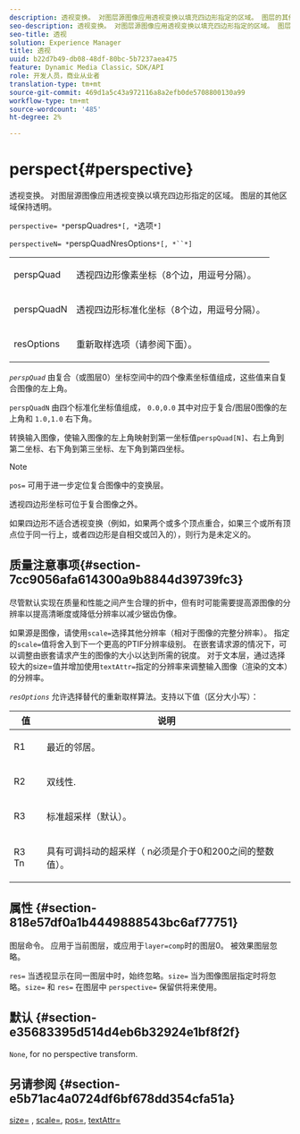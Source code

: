 ```yaml
---
description: 透视变换。 对图层源图像应用透视变换以填充四边形指定的区域。 图层的其他区域保持透明。
seo-description: 透视变换。 对图层源图像应用透视变换以填充四边形指定的区域。 图层的其他区域保持透明。
seo-title: 透视
solution: Experience Manager
title: 透视
uuid: b22d7b49-db08-48df-80bc-5b7237aea475
feature: Dynamic Media Classic，SDK/API
role: 开发人员，商业从业者
translation-type: tm+mt
source-git-commit: 469d1a5c43a972116a8a2efb0de5708800130a99
workflow-type: tm+mt
source-wordcount: '485'
ht-degree: 2%

---
```



# perspect{#perspective}

透视变换。 对图层源图像应用透视变换以填充四边形指定的区域。 图层的其他区域保持透明。

`perspective= *`perspQuadres`*[, *`选项`*]`

`perspectiveN= *`perspQuadNresOptions`*[, *``*]`

<table id="simpletable_4BD38BBF53964F7D97B9E58914C97B3F"> 
 <tr class="strow"> 
  <td class="stentry"> <p><span class="varname"> perspQuad</span> </p></td> 
  <td class="stentry"> <p>透视四边形像素坐标（8个边，用逗号分隔）。 </p></td> 
 </tr> 
 <tr class="strow"> 
  <td class="stentry"> <p><span class="varname"> perspQuadN</span> </p></td> 
  <td class="stentry"> <p>透视四边形标准化坐标（8个边，用逗号分隔）。 </p></td> 
 </tr> 
 <tr class="strow"> 
  <td class="stentry"> <p><span class="varname"> resOptions</span> </p></td> 
  <td class="stentry"> <p>重新取样选项（请参阅下面）。 </p></td> 
 </tr> 
</table>

*`perspQuad`* 由复合（或图层0）坐标空间中的四个像素坐标值组成，这些值来自复合图像的左上角。

`perspQuadN` 由四个标准化坐标值组成， `0.0,0.0` 其中对应于复合/图层0图像的左上角和 `1.0,1.0` 右下角。

转换输入图像，使输入图像的左上角映射到第一坐标值`perspQuad[N]`、右上角到第二坐标、右下角到第三坐标、左下角到第四坐标。

>[!NOTE]
>
>`pos=` 可用于进一步定位复合图像中的变换层。

透视四边形坐标可位于复合图像之外。

如果四边形不适合透视变换（例如，如果两个或多个顶点重合，如果三个或所有顶点位于同一行上，或者四边形是自相交或凹入的），则行为是未定义的。

## 质量注意事项{#section-7cc9056afa614300a9b8844d39739fc3}

尽管默认实现在质量和性能之间产生合理的折中，但有时可能需要提高源图像的分辨率以提高清晰度或降低分辨率以减少锯齿伪像。

如果源是图像，请使用`scale=`选择其他分辨率（相对于图像的完整分辨率）。 指定的`scale=`值将舍入到下一个更高的PTIF分辨率级别。 在嵌套请求源的情况下，可以调整由嵌套请求产生的图像的大小以达到所需的锐度。 对于文本层，通过选择较大的size=值并增加使用`textAttr=`指定的分辨率来调整输入图像（渲染的文本）的分辨率。

*`resOptions`* 允许选择替代的重新取样算法。支持以下值（区分大小写）：

<table id="table_0F20007986324E228096888ED37219C0"> 
 <thead> 
  <tr> 
   <th class="entry"> <b> 值</b> </th> 
   <th class="entry"> <b> 说明</b> </th> 
  </tr> 
 </thead>
 <tbody> 
  <tr> 
   <td> <p> <span class="codeph"> R1</span> </p> </td> 
   <td> <p> 最近的邻居。 </p> </td> 
  </tr> 
  <tr> 
   <td> <p> <span class="codeph"> R2</span> </p> </td> 
   <td> <p> 双线性. </p> </td> 
  </tr> 
  <tr> 
   <td> <p> <span class="codeph"> R3</span> </p> </td> 
   <td> <p> 标准超采样（默认）。 </p> </td> 
  </tr> 
  <tr> 
   <td> <p> <span class="codeph">R3<span class="varname"> Tn</span></span> </p> </td> 
   <td> <p> 具有可调抖动的超采样（<span class="varname"> n</span>必须是介于0和200之间的整数值）。 </p> </td> 
  </tr> 
 </tbody> 
</table>

## 属性 {#section-818e57df0a1b4449888543bc6af77751}

图层命令。 应用于当前图层，或应用于`layer=comp`时的图层0。 被效果图层忽略。

`res=` 当透视显示在同一图层中时，始终忽略。`size=` 当为图像图层指定时将忽略。`size=` 和 `res=` 在图层中 `perspective=` 保留供将来使用。

## 默认 {#section-e35683395d514d4eb6b32924e1bf8f2f}

`None`, for no perspective transform.

## 另请参阅 {#section-e5b71ac4a0724df6bf678dd354cfa51a}

[size=](../../../../../is-api/http-ref/image-serving-api-ref/c-http-protocol-reference/c-data-types/r-size.md#reference-04d383f32c7b4003bed9978cb854747b) ,  [scale=](../../../../../is-api/http-ref/image-serving-api-ref/c-http-protocol-reference/c-command-reference/r-is-http-scale.md#reference-098c30cea1764f189e6f7c7e400cc065),  [pos=](../../../../../is-api/http-ref/image-serving-api-ref/c-http-protocol-reference/c-command-reference/r-pos.md#reference-65de948f4b404f1182b22119ca332143),  [textAttr=](../../../../../is-api/http-ref/image-serving-api-ref/c-http-protocol-reference/c-command-reference/r-textattr.md#reference-ff00484fa3244286abeff34911f7ec0d)
